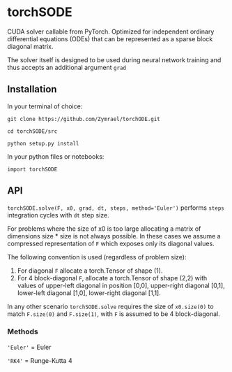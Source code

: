 
# torchSODE

CUDA solver callable from PyTorch. Optimized for independent ordinary differential equations (ODEs) that can be represented as a sparse block diagonal matrix. 

The solver itself is designed to be used during neural network training and thus accepts an additional argument `grad`

## Installation

In your terminal of choice:

`git clone https://github.com/Zymrael/torchODE.git`

`cd torchSODE/src`

`python setup.py install`


In your python files or notebooks:

`import torchSODE`

## API
`torchSODE.solve(F, x0, grad, dt, steps, method='Euler')` performs `steps` integration cycles with `dt` step size. 

For problems where the size of x0 is too large allocating a matrix of dimensions size * size is not always possible. In these cases we assume a compressed representation of `F` which exposes only its diagonal values.

The following convention is used (regardless of problem size):
1. For diagonal `F` allocate a torch.Tensor of shape (1).
2. For 4 block-diagonal `F`, allocate a torch.Tensor of shape (2,2) with values of upper-left diagonal in position [0,0], upper-right diagonal [0,1], lower-left diagonal [1,0], lower-right diagonal [1,1].

In any other scenario `torchSODE.solve` requires the size of `x0.size(0)` to match `F.size(0)` and `F.size(1)`, with `F` is assumed to be 4 block-diagonal.

### Methods
`'Euler'` = Euler

`'RK4'` = Runge-Kutta 4
